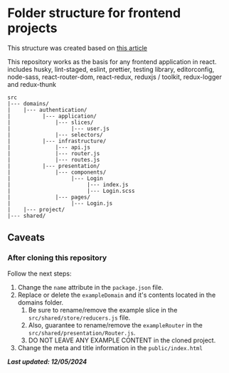# Folder structure for frontend projects

This structure was created based on [this article](https://dev.to/kpiteng/react-clean-architecture-114f)

This repository works as the basis for any frontend application in react. includes husky, lint-staged, eslint, prettier, testing library, editorconfig, node-sass, react-router-dom, react-redux, reduxjs / toolkit, redux-logger and redux-thunk

```
src
|--- domains/
|    |--- authentication/
|          |--- application/
|              |--- slices/
|                   |--- user.js
|              |--- selectors/
|          |--- infrastructure/
|              |--- api.js
|              |--- router.js
|              |--- routes.js
|          |--- presentation/
|              |--- components/
|                   |--- Login
|                        |--- index.js
|                        |--- Login.scss
|              |--- pages/
|                   |--- Login.js
|    |--- project/
|--- shared/
```

## Caveats

### After cloning this repository
Follow the next steps:
1. Change the `name` attribute in the `package.json` file.
2. Replace or delete the `exampleDomain` and it's contents located in the domains folder.
   1. Be sure to rename/remove the example slice in the `src/shared/store/reducers.js` file.
   2. Also, guarantee to rename/remove the `exampleRouter` in the `src/shared/presentation/Router.js`.
   3. DO NOT LEAVE ANY EXAMPLE CONTENT in the cloned project.
3. Change the meta and title information in the `public/index.html`

***Last updated: 12/05/2024***